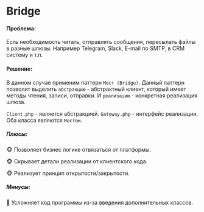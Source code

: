 # Bridge

#### Проблема:

Есть необходимость читать, отправлять сообщения, пересылать файлы в разные шлюзы.
Например Telegram, Slack, E-mail по SMTP, в CRM систему и т.п.

#### Решение:

В данном случае применим паттерн `Мост (Bridge)`. Данный паттерн позволит
выделить `абстракцию` - абстрактный клиент, который имеет методы чтения, записи,
отправки. И `реализацию` - конкретная реализация шлюза.

`Client.php` - является абстракцией.
`Gateway.php` - интерфейс реализации.
Оба класса являются `Мостом`.

##### Плюсы:

🐵 Позволяет бизнес логике отвязаться от платформы.

🐵 Скрывает детали реализации от клиентского кода.

🐵 Реализует принцип открытости/закрытости.

##### Минусы:

🙈 Усложняет код программы из-за введения дополнительных классов.
